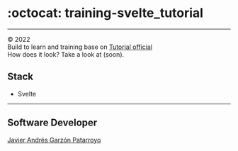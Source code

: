 # :octocat: training-svelte_tutorial
- - -
:copyright: 2022  
Build to learn and training base on [Tutorial official](https://svelte.dev/tutorial)  
How does it look? Take a look at (soon).[]()
## Stack
* Svelte
- - -
## Software Developer
[Javier Andrés Garzón Patarroyo](https://javierandres.dev)
